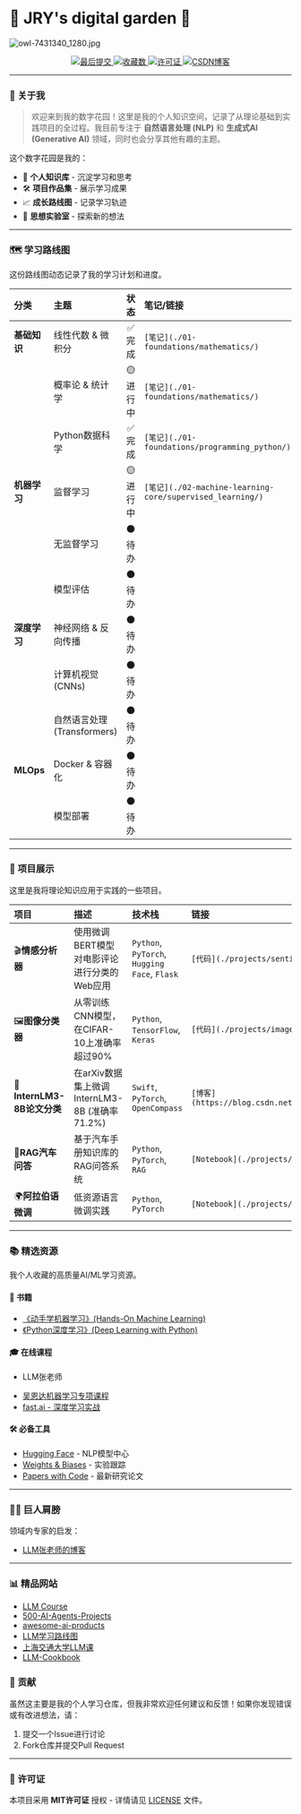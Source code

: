 

# 🌱 JRY's digital garden 🚀

![owl-7431340_1280.jpg](https://build-web.oss-cn-qingdao.aliyuncs.com/my_pic_file/owl-7431340_1280.jpg)

<p align="center">
  <a href="https://github.com/jiarenyou/my-ai-notes/commits/main">
    <img src="https://img.shields.io/github/last-commit/jiarenyou/my-ai-notes?style=for-the-badge&logo=github&color=blue" alt="最后提交">
  </a>
  <a href="https://github.com/jiarenyou/my-ai-notes/stargazers">
    <img src="https://img.shields.io/github/stars/jiarenyou/my-ai-notes?style=for-the-badge&logo=github&color=yellow" alt="收藏数">
  </a>
  <a href="https://github.com/jiarenyou/my-ai-notes/blob/main/LICENSE">
    <img src="https://img.shields.io/github/license/jiarenyou/my-ai-notes?style=for-the-badge&color=green" alt="许可证">
  </a>
  <a href="https://blog.csdn.net/m0_57280180?type=blog">
    <img src="https://img.shields.io/badge/CSDN-博客-orange?style=for-the-badge&logo=csdn" alt="CSDN博客">
  </a>
</p>

---

### 🌟 **关于我**

> 欢迎来到我的数字花园！这里是我的个人知识空间，记录了从理论基础到实践项目的全过程。我目前专注于 **自然语言处理 (NLP)** 和 **生成式AI (Generative AI)** 领域，同时也会分享其他有趣的主题。

这个数字花园是我的：

- 🧠 **个人知识库** - 沉淀学习和思考
- 🛠️ **项目作品集** - 展示学习成果
- 📈 **成长路线图** - 记录学习轨迹
- 🌿 **思想实验室** - 探索新的想法

---

### 🗺️ **学习路线图**

这份路线图动态记录了我的学习计划和进度。


| 分类         | 主题                        |   状态   | 笔记/链接                                                 |
| :------------- | :---------------------------- | :---------: | :---------------------------------------------------------- |
| **基础知识** | 线性代数 & 微积分           |  ✅ 完成  | `[笔记](./01-foundations/mathematics/)`                   |
|              | 概率论 & 统计学             | 🟡 进行中 | `[笔记](./01-foundations/mathematics/)`                   |
|              | Python数据科学              |  ✅ 完成  | `[笔记](./01-foundations/programming_python/)`            |
| **机器学习** | 监督学习                    | 🟡 进行中 | `[笔记](./02-machine-learning-core/supervised_learning/)` |
|              | 无监督学习                  |  ⚫ 待办  |                                                           |
|              | 模型评估                    |  ⚫ 待办  |                                                           |
| **深度学习** | 神经网络 & 反向传播         |  ⚫ 待办  |                                                           |
|              | 计算机视觉 (CNNs)           |  ⚫ 待办  |                                                           |
|              | 自然语言处理 (Transformers) |  ⚫ 待办  |                                                           |
| **MLOps**    | Docker & 容器化             |  ⚫ 待办  |                                                           |
|              | 模型部署                    |  ⚫ 待办  |                                                           |

---

### 🚀 **项目展示**

这里是我将理论知识应用于实践的一些项目。


| 项目                       | 描述                                          | 技术栈                                       | 链接                                                                  |
| :--------------------------- | :---------------------------------------------- | :--------------------------------------------- | :---------------------------------------------------------------------- |
| 🎬**情感分析器**           | 使用微调BERT模型对电影评论进行分类的Web应用   | `Python`, `PyTorch`, `Hugging Face`, `Flask` | `[代码](./projects/sentiment_analyzer/)`                              |
| 🖼️**图像分类器**         | 从零训练CNN模型，在CIFAR-10上准确率超过90%    | `Python`, `TensorFlow`, `Keras`              | `[代码](./projects/image_classifier/)`                                |
| 📄**InternLM3-8B论文分类** | 在arXiv数据集上微调InternLM3-8B (准确率71.2%) | `Swift`, `PyTorch`, `OpenCompass`            | `[博客](https://blog.csdn.net/m0_57280180/article/details/149289311)` |
| 🚗**RAG汽车问答**          | 基于汽车手册知识库的RAG问答系统               | `Python`, `PyTorch`, `RAG`                   | `[Notebook](./projects/RAG/RAG汽车智能问答.ipynb)`                    |
| 🌍**阿拉伯语微调**         | 低资源语言微调实践                            | `Python`, `PyTorch`                          | `[Notebook](./projects/fine-tuning/阿拉伯语微调实践.ipynb)`           |

---

### 📚 **精选资源**

我个人收藏的高质量AI/ML学习资源。

#### 📖 **书籍**

- [《动手学机器学习》(Hands-On Machine Learning)](https://www.oreilly.com/library/view/hands-on-machine-learning/9781098125967/)
- [《Python深度学习》(Deep Learning with Python)](https://www.manning.com/books/deep-learning-with-python-second-edition)

#### 🎓 **在线课程**

* LLM张老师

- [吴恩达机器学习专项课程](https://www.coursera.org/specializations/machine-learning-introduction)
- [fast.ai - 深度学习实战](https://course.fast.ai/)

#### 🛠️ **必备工具**

- [Hugging Face](https://huggingface.co/) - NLP模型中心
- [Weights & Biases](https://wandb.ai/) - 实验跟踪
- [Papers with Code](https://paperswithcode.com/) - 最新研究论文

---

### 🧑‍🏫 **巨人肩膀**

领域内专家的启发：

- [LLM张老师的博客](https://www.waylandz.com/) 

---

### 📊 **精品网站**
- [LLM Course](https://github.com/mlabonne/llm-course)
- [500-AI-Agents-Projects](https://github.com/ashishpatel26/500-AI-Agents-Projects)
- [awesome-ai-products](https://latentbox.com/zh/awesome-ai-products)
- [LLM学习路线图](https://github.com/datawhalechina/thorough-pytorch)
- [上海交通大学LLM课](https://github.com/Lordog/dive-into-llms)
- [LLM-Cookbook](https://github.com/datawhalechina/llm-cookbook)



### 🤝 **贡献**

虽然这主要是我的个人学习仓库，但我非常欢迎任何建议和反馈！如果你发现错误或有改进想法，请：

1. 提交一个Issue进行讨论
2. Fork仓库并提交Pull Request

---

### 📜 **许可证**

本项目采用 **MIT许可证** 授权 - 详情请见 [LICENSE](./LICENSE) 文件。
